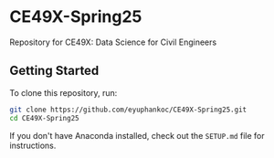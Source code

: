# CE49X-Spring25
Repository for CE49X: Data Science for Civil Engineers

## Getting Started
To clone this repository, run:
```bash
git clone https://github.com/eyuphankoc/CE49X-Spring25.git
cd CE49X-Spring25
```
If you don't have Anaconda installed, check out the `SETUP.md` file for instructions.
